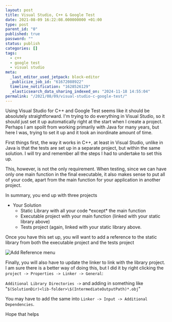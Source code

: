 ```yaml
---
layout: post
title: Visual Studio, C++ & Google Test
date: 2021-08-09 16:22:08.000000000 +01:00
type: post
parent_id: "0"
published: true
password: ""
status: publish
categories: []
tags:
  - c++
  - google test
  - visual studio
meta:
  _last_editor_used_jetpack: block-editor
  _publicize_job_id: "61672088922"
  timeline_notification: "1628526129"
  _elasticsearch_data_sharing_indexed_on: "2024-11-18 14:55:04"
permalink: "/2021/08/09/visual-studio-c-google-test/"
---
```


Using Visual Studio for C++ and Google Test seems like it should be absolutely
straightforward. I\'m trying to do everything in Visual Studio, so it should
just set it up automatically right at the start when I create a project. Perhaps
I am spoilt from working primarily with Java for many years, but here I was,
trying to set it up and it took an inordinate amount of time.

First things first, the way it works in C++, at least in Visual Studio, unlike
in Java is that the tests are set up in a separate project, but within the same
solution. I will try and remember all the steps I had to undertake to set this
up.

This, however, is not the only requirement. When testing, since we can have only
one main function in the final executable, it also makes sense to put all of
your code, apart from the main function for your application in another project.

<!-- more -->

In summary, you end up with three projects

- Your Solution
  - Static Library with all your code \*except\* the main function
  - Executable project with your main function (linked with your static library
    above)
  - Tests project (again, linked with your static library above.

Once you have this set up, you will want to add a reference to the static
library from both the executable project and the tests project

![Add Reference menu](/assets/2021/08/image.png "Add Reference")

Finally, you will also have to update the linker to link with the library
project. I am sure there is a better way of doing this, but I did it by right
clicking the `project -> Properties -> Linker -> General`:

`Additional Library Directories ->` and adding in something like
"`$(SolutionDir)<lib-folder>\$(IntermediateOutputPath)*.obj`"

You may have to add the same into `Linker -> Input -> Additional Dependencies`.

Hope that helps
